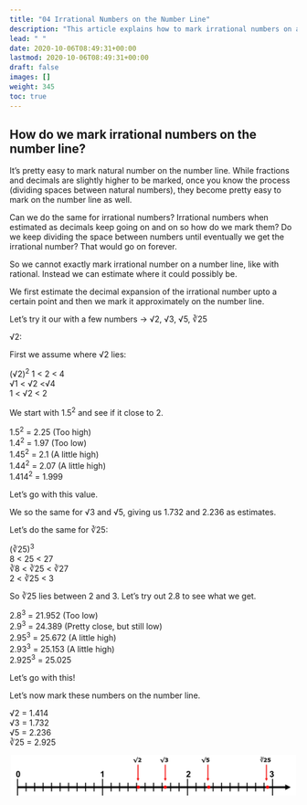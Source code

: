 ```yaml
---
title: "04 Irrational Numbers on the Number Line"
description: "This article explains how to mark irrational numbers on a number line by estimating their decimal expansions and marking them approximately."
lead: " "
date: 2020-10-06T08:49:31+00:00
lastmod: 2020-10-06T08:49:31+00:00
draft: false
images: []
weight: 345
toc: true
---
```


## How do we mark irrational numbers on the number line?

It’s pretty easy to mark natural number on the number line. While fractions and decimals are slightly higher to be marked, once you know the process (dividing spaces between natural numbers), they become pretty easy to mark on the number line as well. 

Can we do the same for irrational numbers? Irrational numbers when estimated as decimals keep going on and on so how do we mark them? Do we keep dividing the space between numbers until eventually we get the irrational number? That would go on forever. 

So we cannot exactly mark irrational number on a number line, like with rational. Instead we can estimate where it could possibly be. 

We first estimate the decimal expansion of the irrational number upto a certain point and then we mark it approximately on the number line.

Let’s try it our with a few numbers -> √2, √3, √5, ∛25

√2:

First we assume where √2 lies:

(√2)<sup>2</sup>
1 < 2 < 4  
√1 < √2 <√4  
1 < √2 < 2  

We start with 1.5<sup>2</sup> and see if it close to 2. 

1.5<sup>2</sup> = 2.25 (Too high)  
1.4<sup>2</sup> = 1.97 (Too low)  
1.45<sup>2</sup> = 2.1 (A little high)  
1.44<sup>2</sup> = 2.07 (A little high)  
1.414<sup>2</sup> = 1.999 

Let’s go with this value.

We so the same for √3 and √5, giving us 1.732 and 2.236 as estimates. 

Let’s do the same for ∛25:

(∛25)<sup>3</sup>   
8 < 25 < 27  
∛8 < ∛25 < ∛27  
2 < ∛25 < 3  

So ∛25 lies between 2 and 3. Let’s try out 2.8 to see what we get.

2.8<sup>3</sup> = 21.952 (Too low)  
2.9<sup>3</sup> = 24.389 (Pretty close, but still low)  
2.95<sup>3</sup> = 25.672 (A little high)  
2.93<sup>3</sup> = 25.153 (A little high)  
2.925<sup>3</sup> = 25.025  

Let’s go with this!

Let’s now mark these numbers on the number line. 

√2 = 1.414  
√3 = 1.732  
√5 = 2.236  
∛25 = 2.925  

<img src ="
N03-irrational-numbers-number-line.jpg" width="500" style="display: block; margin: 0 auto;">

